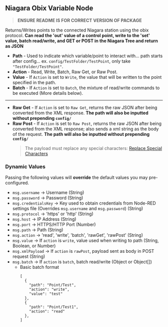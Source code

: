 ## Niagara Obix Variable Node

> **ENSURE README IS FOR CORRECT VERSION OF PACKAGE**

Returns/Writes points to the connected Niagara station using the obix protocol. **Can read the 'out' value of a control point, write to the 'set' value, batch read/write, and GET or POST in the Niagara Tree and return as JSON**

- **Path** - Used to indicate which variable/point to interact with... path starts after config... ex. `config/TestFolder/TestPoint`, only take `"TestFolder/TestPoint"`.
- **Action** - Read, Write, Batch, Raw Get, or Raw Post.
- **Value** - If `Action` is set to `Write`, the value that will be written to the point specified in the path.
- **Batch** - If `Action` is set to `Batch`, the mixture of read/write commands to be executed (More details below).

---

- **Raw Get** - If `Action` is set to `Raw Get`, returns the raw JSON after being converted from the XML response. **The path will also be inputted without prepending `config/`**
- **Raw Post** - If `Action` is set to `Raw Post`, returns the raw JSON after being converted from the XML response; also sends a xml string as the body of the request. **The path will also be inputted without prepending `config/`**
  > The payload must replace any special characters: [Replace Special Characters](https://stackoverflow.com/questions/1091945/what-characters-do-i-need-to-escape-in-xml-documents#:~:text=XML%20escape%20characters,the%20W3C%20Markup%20Validation%20Service)

### Dynamic Values

Passing the following values will **override** the default values you may pre-configured.

- `msg.username` -> Username (String)
- `msg.password` -> Password (String)
- `msg.credentialsKey` -> Key used to obtain credentials from Node-RED settings file (Overrides `msg.username` and `msg.password`) (String)
- `msg.protocol` -> 'https' or 'http' (String)
- `msg.host` -> IP Address (String)
- `msg.port` -> HTTPS/HTTP Port (Number)
- `msg.path` -> Path (String)
- `msg.action` -> 'read', 'write', 'batch', 'rawGet', 'rawPost' (String)
- `msg.value` -> If `action` is `write`, value used when writing to path (String, Boolean, or Number)
- `msg.xmlPayload` -> If `action` is `rawPost`, payload sent as body in POST request (String)
- `msg.batch` -> If `action` is `batch`, batch read/write (Object or Object[])
  - Basic batch format
    ```
    [
      {
        "path": "Point/Test",
        "action": "write",
        "value": "test"
      },
      {
        "path": "Point/Test1",
        "action": "read"
      },
    ]
    ```
